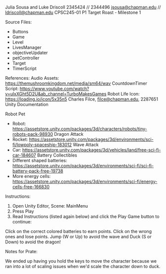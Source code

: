Julia Sousa and Luke Driscoll
2345424 // 2344496
jsousa@chapman.edu // ldriscoll@chapman.edu
CPSC245-01
P1 Target Roast - Milestone 1

Source Files:
- Buttons
- Game
- Level
- LivesManager
- objectiveUpdater
- petController
- Target
- TimerScript

References:
Audio Assets: https://themushroomkingdom.net/media/sm64/wav
CountdownTimer Script: https://www.youtube.com/watch?v=ulxXGht5D2U&ab_channel=TurboMakesGames
Robot Life Icon: https://loading.io/icon/5x35n5
Charles Filce, filce@chapman.edu, 2287651
Unity Documentation

Robot Pet
- Robot: https://assetstore.unity.com/packages/3d/characters/robots/tiny-robots-pack-98930
Dragon Attack
- Rocket: https://assetstore.unity.com/packages/3d/environments/sci-fi/lowpoly-spaceship-183012
Wave Attack
- Car: https://assetstore.unity.com/packages/3d/vehicles/land/free-sci-fi-car-184607
Battery Collectibles
- Different shaped batteries: https://assetstore.unity.com/packages/3d/environments/sci-fi/sci-fi-battery-pack-free-19738
- More energy cells: https://assetstore.unity.com/packages/3d/environments/sci-fi/energy-cells-free-166830

Instructions:
1) Open Unity Editor, Scene: MainMenu
2) Press Play
3) Read Instructions (listed again below) and click the Play Game button to continue:

Click on the correct colored batteries to earn points. Click on the wrong ones and lose points.
Jump (W or Up) to avoid the wave and Duck (S or Down) to avoid the dragon!



Notes for Prate:

We ended up having you hold the keys to move the character because we ran into a lot of scaling issues when we'd scale the character down to duck.